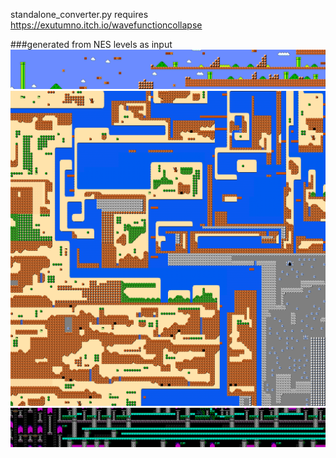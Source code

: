 standalone_converter.py requires https://exutumno.itch.io/wavefunctioncollapse

###generated from NES levels as input
![output_example](https://raw.githubusercontent.com/iggygd/wfctileset/master/output/smb.png)
![output_example2](https://raw.githubusercontent.com/iggygd/wfctileset/master/output/loz.png)
![output_example2](https://raw.githubusercontent.com/iggygd/wfctileset/master/output/vania.png)
